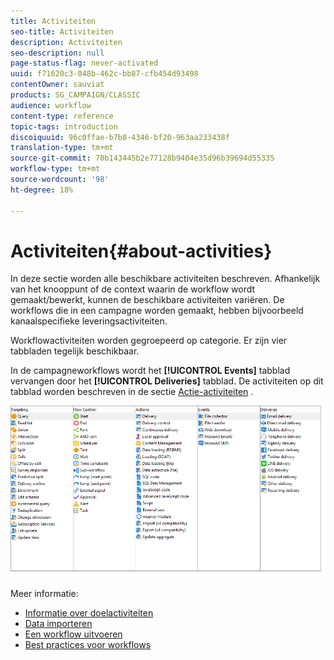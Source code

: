 ```yaml
---
title: Activiteiten
seo-title: Activiteiten
description: Activiteiten
seo-description: null
page-status-flag: never-activated
uuid: f71620c3-048b-462c-bb87-cfb454d93498
contentOwner: sauviat
products: SG_CAMPAIGN/CLASSIC
audience: workflow
content-type: reference
topic-tags: introduction
discoiquuid: 96c0ffae-b7b8-4346-bf20-963aa233438f
translation-type: tm+mt
source-git-commit: 70b143445b2e77128b9404e35d96b39694d55335
workflow-type: tm+mt
source-wordcount: '98'
ht-degree: 18%

---
```



# Activiteiten{#about-activities}

In deze sectie worden alle beschikbare activiteiten beschreven. Afhankelijk van het knooppunt of de context waarin de workflow wordt gemaakt/bewerkt, kunnen de beschikbare activiteiten variëren. De workflows die in een campagne worden gemaakt, hebben bijvoorbeeld kanaalspecifieke leveringsactiviteiten.

Workflowactiviteiten worden gegroepeerd op categorie. Er zijn vier tabbladen tegelijk beschikbaar.

In de campagneworkflows wordt het **[!UICONTROL Events]** tabblad vervangen door het **[!UICONTROL Deliveries]** tabblad. De activiteiten op dit tabblad worden beschreven in de sectie [Actie-activiteiten](../../workflow/using/about-action-activities.md) .

![](assets/wf-activity-tabs.png)

Meer informatie:

* [Informatie over doelactiviteiten](../../workflow/using/about-targeting-activities.md)
* [Data importeren](../../workflow/using/importing-data.md)
* [Een workflow uitvoeren](../../workflow/using/starting-a-workflow.md)
* [Best practices voor workflows](../../workflow/using/workflow-best-practices.md)

